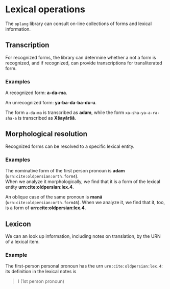 
# Lexical operations #

The `oplang` library can consult on-line collections of forms and lexical information.


## Transcription ##


For recognized forms, the library can determine whether a not a form is recognized, and if recognized, can provide transcriptions for transliterated form.

### Examples ###



A recognized form: <strong concordion:assertTrue="isRecognized(#TEXT)">a-da-ma</strong>.

An unrecognized form: <strong concordion:assertFalse="isRecognized(#TEXT)">ya-ba-da-ba-du-u</strong>.

The form <code concordion:set="#xlit">a-da-ma</code> is transcribed as <strong concordion:assertEquals="transcribe(#xlit)">adam</strong>, while the form
<code concordion:set="#xerxes">xa-sha-ya-a-ra-sha-a</code> is transcribed as <strong concordion:assertEquals="transcribe(#xerxes)">Xšayāršā</strong>.


## Morphological resolution ##

Recognized forms can be resolved to a specific lexical entity. 

### Examples ###


The nominative form of the first person pronoun is **adam** (<code concordion:set="#adam">urn:cite:oldpersian:orth.form4</code>).  
When we <span concordion:execute="#an1 = findLemma(#adam)">analyze it morphologically</span>,  we find that it is a form of the lexical entity 
<strong concordion:assertEquals="#an1.lexicalEntityUrn">urn:cite:oldpersian:lex.4</strong>.




An oblique case of the same pronoun is **manā** (<code concordion:set="#mana">urn:cite:oldpersian:orth.form46</code>).    When we <span concordion:execute="#an2 = findLemma(#mana)">analyze it</span>, we find that it, too, is a form of <strong concordion:assertEquals="#an2.lexicalEntityUrn">urn:cite:oldpersian:lex.4</strong>.

## Lexicon ##

We can an look up information, including notes on  translation, by the URN of a lexical item.  

### Example ###

The first-person personal pronoun has the urn <code concordion:set="#adam">urn:cite:oldpersian:lex.4</code>: its definition in the lexical notes is

<blockquote concordion:assertEquals="translate(#adam)">I (1st person pronoun)</blockquote>


